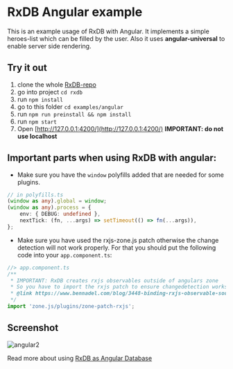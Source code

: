 # RxDB Angular example

This is an example usage of RxDB with Angular.
It implements a simple heroes-list which can be filled by the user.
Also it uses **angular-universal** to enable server side rendering.

## Try it out
1. clone the whole [RxDB-repo](https://github.com/pubkey/rxdb)
2. go into project `cd rxdb`
3. run `npm install`
4. go to this folder `cd examples/angular`
5. run `npm run preinstall && npm install`
6. run `npm start`
7. Open [http://127.0.0.1:4200/](http://127.0.0.1:4200/) **IMPORTANT: do not use localhost**

## Important parts when using RxDB with angular:
- Make sure you have the `window` polyfills added that are needed for some plugins.
```ts
// in polyfills.ts
(window as any).global = window;
(window as any).process = {
    env: { DEBUG: undefined },
    nextTick: (fn, ...args) => setTimeout(() => fn(...args)),
};
```

- Make sure you have used the rxjs-zone.js patch otherwise the change detection will not work properly. For that you should put the following code into your `app.component.ts`:
```ts
//> app.component.ts
/**
 * IMPORTANT: RxDB creates rxjs observables outside of angulars zone
 * So you have to import the rxjs patch to ensure changedetection works correctly.
 * @link https://www.bennadel.com/blog/3448-binding-rxjs-observable-sources-outside-of-the-ngzone-in-angular-6-0-2.htm
 */
import 'zone.js/plugins/zone-patch-rxjs';
```


## Screenshot

![angular2](docfiles/angular2.gif)

Read more about using [RxDB as Angular Database](https://rxdb.info/articles/angular-database.html)
